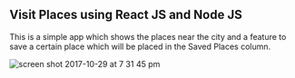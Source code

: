 ## Visit Places using React JS and Node JS


 This is a simple app which shows the places near the city and a feature to save a certain place which will be placed in the Saved Places column.


![screen shot 2017-10-29 at 7 31 45 pm](https://user-images.githubusercontent.com/26729817/32143125-e09fb9ea-bcdf-11e7-8f53-6f67cdd396ce.png)
